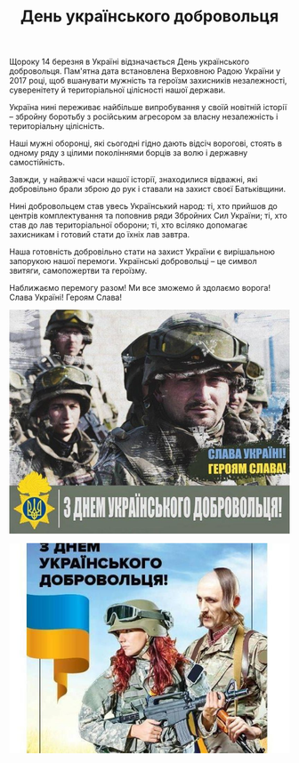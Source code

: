 ﻿---
title: День українського добровольця
---

Щороку 14 березня в Україні відзначається День українського добровольця. Пам'ятна дата встановлена Верховною Радою України у 2017 році, щоб вшанувати мужність та героїзм захисників незалежності, суверенітету й територіальної цілісності нашої держави.

Україна нині переживає найбільше випробування у своїй новітній історії – збройну боротьбу з російським агресором за власну незалежність і територіальну цілісність.

Наші мужні оборонці, які сьогодні гідно дають відсіч ворогові, стоять в одному ряду з цілими поколіннями борців за волю і державну самостійність.

Завжди, у найважчі часи нашої історії, знаходилися відважні, які добровільно брали зброю до рук і ставали на захист своєї Батьківщини.

Нині добровольцем став увесь Український народ: ті, хто прийшов до центрів комплектування та поповнив ряди Збройних Сил України; ті, хто став до лав територіальної оборони; ті, хто всіляко допомагає захисникам і готовий стати до їхніх лав завтра.

Наша готовність добровільно стати на захист України є вирішальною запорукою нашої перемоги. Українські добровольці – це символ звитяги, самопожертви та героїзму.

Наближаємо перемогу разом! Ми все зможемо й здолаємо ворога! Слава Україні! Героям Слава!

![](1.jpg)

![](2.jpg)
